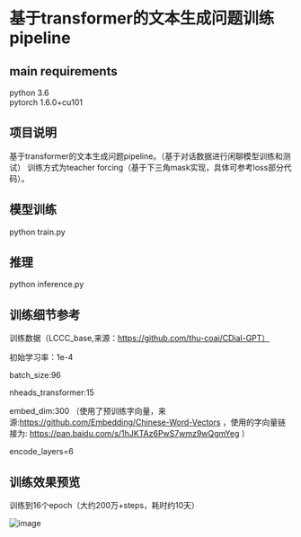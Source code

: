 # 基于transformer的文本生成问题训练pipeline
## main requirements
python 3.6  
pytorch 1.6.0+cu101

## 项目说明
基于transformer的文本生成问题pipeline。（基于对话数据进行闲聊模型训练和测试）
训练方式为teacher forcing（基于下三角mask实现，具体可参考loss部分代码）。

## 模型训练
python train.py

## 推理
python inference.py

## 训练细节参考

训练数据（LCCC_base,来源：https://github.com/thu-coai/CDial-GPT）

初始学习率：1e-4

batch_size:96

nheads_transformer:15

embed_dim:300 （使用了预训练字向量，来源:https://github.com/Embedding/Chinese-Word-Vectors ，使用的字向量链接为: https://pan.baidu.com/s/1hJKTAz6PwS7wmz9wQgmYeg ）

encode_layers=6

## 训练效果预览

训练到16个epoch（大约200万+steps，耗时约10天）

![image](https://github.com/lrs1353281004/seq_2_seq_transformers_text_generation/blob/master/pics/training_example.png)







